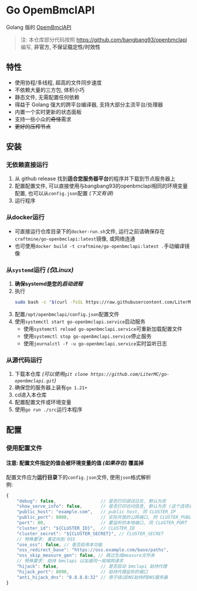 
# Go OpemBmclAPI

Golang 版的 [OpemBmclAPI](https://github.com/bangbang93/openbmclapi)

> 注: 本仓库部分代码按照 <https://github.com/bangbang93/openbmclapi> 编写, **非官方, 不保证稳定性/时效性**

## 特性

- 使用协程/多线程, 超高的文件同步速度
- 不依赖大量的三方包, 体积小巧
- 静态文件, 无需配置任何依赖
- 得益于 Golang 强大的跨平台编译器, 支持大部分主流平台/处理器
- 内置一个实时更新的状态面板
- 支持一些小众的~~奇怪~~需求
- ~~更好的压榨节点~~

## 安装

### 无依赖直接运行

1. 从 github release 找到**适合您服务器平台**的程序并下载到节点服务器上
2. 配置配置文件, 可以直接使用与bangbang93的openbmclapi相同的环境变量配置, 也可以从`config.json`配置 _(下文有讲)_
3. 运行程序

### 从docker运行

- 可直接运行仓库目录下的`docker-run.sh`文件, 运行之前请确保存在`craftmine/go-openbmclapi:latest`镜像, 或网络连通
- 也可使用`docker build -t craftmine/go-openbmclapi:latest .`手动编译镜像

### 从`systemd`运行 _(仅Linux)_

1. **确保systemd是您的*启动进程***
2. 执行
   ```sh
   sudo bash -c "$(curl -fsSL https://raw.githubusercontent.com/LiterMC/go-openbmclapi/HEAD/service/installer.sh)"
   ```
3. 配置`/opt/openbmclapi/config.json`配置文件
4. 使用`systemctl start go-openbmclapi.service`启动服务
   - 使用`systemctl reload go-openbmclapi.service`可重新加载配置文件
   - 使用`systemctl stop go-openbmclapi.service`停止服务
   - 使用`journalctl -f -u go-openbmclapi.service`实时监听日志

### 从源代码运行

1. 下载本仓库 _(可以使用`git clone https://github.com/LiterMC/go-openbmclapi.git`)_
2. 确保您的服务器上装有`go 1.21+`
3. cd进入本仓库
4. 配置配置文件或环境变量
5. 使用`go run ./src`运行本程序

## 配置

### 使用配置文件

#### 注意: 配置文件指定的值会被环境变量的值 _(如果存在)_ 覆盖掉

配置文件应为**运行目录**下的`config.json`文件, 使用`json`格式解析  
例:
```javascript
{
	"debug": false,                 // 是否打印调试日志, 默认为否
	"show_serve_info": false,       // 是否打印访问信息, 默认为否 (这个选项对于压缩日志文件十分有用)
	"public_host": "example.com",   // public host, 同 CLUSTER_IP
	"public_port": 8080,            // 实际开放的公网端口, 同 CLUSTER_PUBLIC_PORT
	"port": 80,                     // 要监听的本地端口, 同 CLUSTER_PORT
	"cluster_id": "${CLUSTER_ID}",  // CLUSTER_ID
	"cluster_secret": "${CLUSTER_SECRET}", // CLUSTER_SECRET
	// 特殊要求: 重定向到 OSS
	"use_oss": false, // 是否启用本功能
	"oss_redirect_base": "https://oss.example.com/base/paths",
	"oss_skip_measure_gen": false, // 跳过生成measure文件夹
	// 特殊要求: 劫持 bmclapi 以加速同一局域网请求
	"hijack": false,                // 是否启动 bmclapi 劫持代理
	"hijack_port": 8090,            // 劫持代理监听的端口
	"anti_hijack_dns": "8.8.8.8:32" // 用于绕过DNS劫持的DNS服务器
}
```
